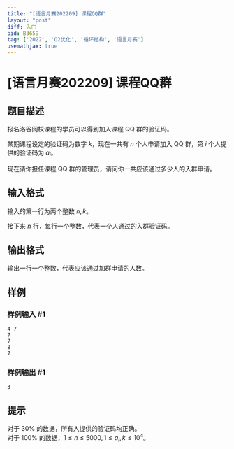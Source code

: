 ```yaml
---
title: "[语言月赛202209] 课程QQ群"
layout: "post"
diff: 入门
pid: B3659
tag: ['2022', 'O2优化', '循环结构', '语言月赛']
usemathjax: true
---
```


# [语言月赛202209] 课程QQ群
## 题目描述

报名洛谷网校课程的学员可以得到加入课程 QQ 群的验证码。

某期课程设定的验证码为数字 $k$，现在一共有 $n$ 个人申请加入 QQ 群，第 $i$ 个人提供的验证码为 $a_i$。

现在请你担任课程 QQ 群的管理员，请问你一共应该通过多少人的入群申请。
## 输入格式

输入的第一行为两个整数 $n,k$。

接下来 $n$ 行，每行一个整数，代表一个人通过的入群验证码。
## 输出格式

输出一行一个整数，代表应该通过加群申请的人数。
## 样例

### 样例输入 #1
```
4 7
7
7
8
7
```
### 样例输出 #1
```
3
```
## 提示

对于 $30\%$ 的数据，所有人提供的验证码均正确。  
对于 $100\%$ 的数据，$1 \le n \le 5000, 1 \le a_i,k \le 10^4$。
